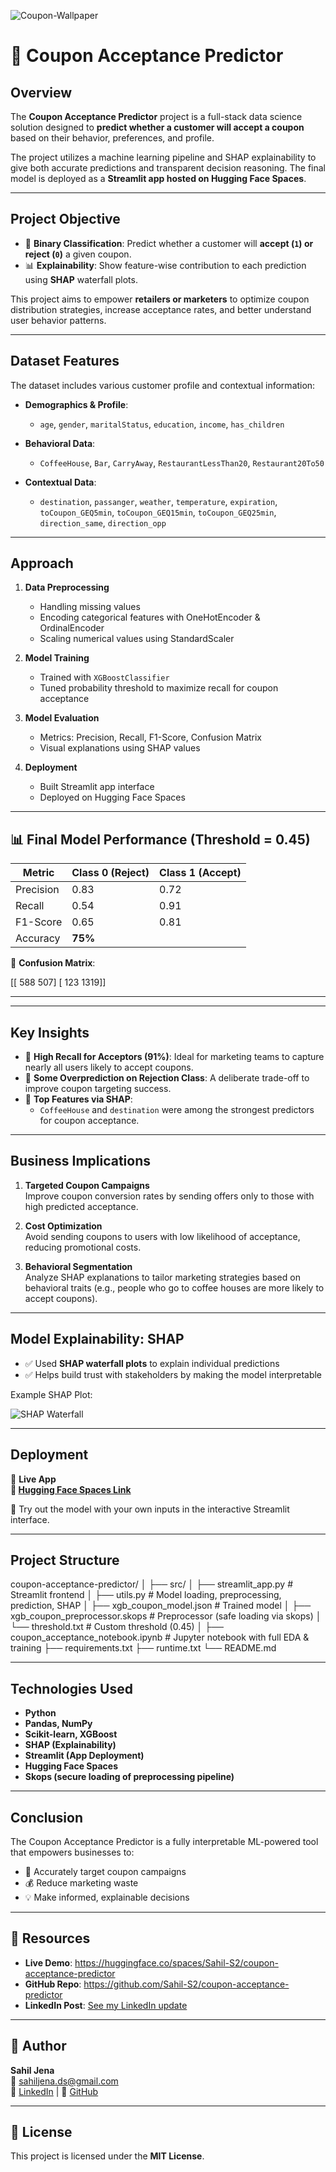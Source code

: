 ![Coupon-Wallpaper](coupon_acceptance_wallpaper.jpg)
# 🎯 Coupon Acceptance Predictor

## Overview

The **Coupon Acceptance Predictor** project is a full-stack data science solution designed to **predict whether a customer will accept a coupon** based on their behavior, preferences, and profile. 

The project utilizes a machine learning pipeline and SHAP explainability to give both accurate predictions and transparent decision reasoning. The final model is deployed as a **Streamlit app hosted on Hugging Face Spaces**.

---

## Project Objective

- 🧠 **Binary Classification**: Predict whether a customer will **accept (`1`) or reject (`0`)** a given coupon.
- 📊 **Explainability**: Show feature-wise contribution to each prediction using **SHAP** waterfall plots.

This project aims to empower **retailers or marketers** to optimize coupon distribution strategies, increase acceptance rates, and better understand user behavior patterns.

---

## Dataset Features

The dataset includes various customer profile and contextual information:

- **Demographics & Profile**:
  - `age`, `gender`, `maritalStatus`, `education`, `income`, `has_children`
  
- **Behavioral Data**:
  - `CoffeeHouse`, `Bar`, `CarryAway`, `RestaurantLessThan20`, `Restaurant20To50`

- **Contextual Data**:
  - `destination`, `passanger`, `weather`, `temperature`, `expiration`, `toCoupon_GEQ5min`, `toCoupon_GEQ15min`, `toCoupon_GEQ25min`, `direction_same`, `direction_opp`

---

## Approach

1. **Data Preprocessing**  
   - Handling missing values  
   - Encoding categorical features with OneHotEncoder & OrdinalEncoder  
   - Scaling numerical values using StandardScaler  

2. **Model Training**  
   - Trained with `XGBoostClassifier`  
   - Tuned probability threshold to maximize recall for coupon acceptance  

3. **Model Evaluation**  
   - Metrics: Precision, Recall, F1-Score, Confusion Matrix  
   - Visual explanations using SHAP values  

4. **Deployment**  
   - Built Streamlit app interface  
   - Deployed on Hugging Face Spaces  

---

## 📊 Final Model Performance (Threshold = 0.45)

| Metric       | Class 0 (Reject) | Class 1 (Accept) |
|--------------|------------------|------------------|
| Precision    | 0.83             | 0.72             |
| Recall       | 0.54             | 0.91             |
| F1-Score     | 0.65             | 0.81             |
| Accuracy     | **75%**          |                  |

📌 **Confusion Matrix**:


\[\[ 588  507]
\[ 123 1319]]

---

---

## Key Insights

- 🔹 **High Recall for Acceptors (91%)**: Ideal for marketing teams to capture nearly all users likely to accept coupons.
- 🔹 **Some Overprediction on Rejection Class**: A deliberate trade-off to improve coupon targeting success.
- 🔹 **Top Features via SHAP**: 
  - `CoffeeHouse` and `destination` were among the strongest predictors for coupon acceptance.

---

## Business Implications

1. **Targeted Coupon Campaigns**  
   Improve coupon conversion rates by sending offers only to those with high predicted acceptance.

2. **Cost Optimization**  
   Avoid sending coupons to users with low likelihood of acceptance, reducing promotional costs.

3. **Behavioral Segmentation**  
   Analyze SHAP explanations to tailor marketing strategies based on behavioral traits (e.g., people who go to coffee houses are more likely to accept coupons).

---

## Model Explainability: SHAP

- ✅ Used **SHAP waterfall plots** to explain individual predictions
- ✅ Helps build trust with stakeholders by making the model interpretable

Example SHAP Plot:

![SHAP Waterfall](shap_waterfall_example.png)

---

## Deployment

🚀 **Live App**  
**🔗 [Hugging Face Spaces Link](https://huggingface.co/spaces/Sahil-S2/coupon-acceptance-predictor)**

🧪 Try out the model with your own inputs in the interactive Streamlit interface.

---

## Project Structure

coupon-acceptance-predictor/
│
├── src/
│   ├── streamlit\_app.py               # Streamlit frontend
│   ├── utils.py                       # Model loading, preprocessing, prediction, SHAP
│   ├── xgb\_coupon\_model.json          # Trained model
│   ├── xgb\_coupon\_preprocessor.skops  # Preprocessor (safe loading via skops)
│   └── threshold.txt                  # Custom threshold (0.45)
│
├── coupon\_acceptance\_notebook.ipynb   # Jupyter notebook with full EDA & training
├── requirements.txt
├── runtime.txt
└── README.md



---

## Technologies Used

- **Python**  
- **Pandas, NumPy**  
- **Scikit-learn, XGBoost**  
- **SHAP (Explainability)**  
- **Streamlit (App Deployment)**  
- **Hugging Face Spaces**  
- **Skops (secure loading of preprocessing pipeline)**  

---

## Conclusion

The Coupon Acceptance Predictor is a fully interpretable ML-powered tool that empowers businesses to:

- 🎯 Accurately target coupon campaigns  
- 💰 Reduce marketing waste  
- 💡 Make informed, explainable decisions

---

## 📎 Resources

- **Live Demo**: https://huggingface.co/spaces/Sahil-S2/coupon-acceptance-predictor  
- **GitHub Repo**: https://github.com/Sahil-S2/coupon-acceptance-predictor  
- **LinkedIn Post**: [See my LinkedIn update](https://www.linkedin.com/in/sahiljena/)

---

## 👤 Author

**Sahil Jena**  
📧 sahiljena.ds@gmail.com  
🔗 [LinkedIn](https://www.linkedin.com/in/sahiljena/) | 🐙 [GitHub](https://github.com/Sahil-S2)

---

## 📝 License

This project is licensed under the **MIT License**.
